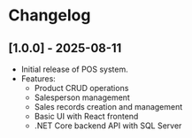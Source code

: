 # Changelog

## [1.0.0] - 2025-08-11
- Initial release of POS system.
- Features:
  - Product CRUD operations
  - Salesperson management
  - Sales records creation and management
  - Basic UI with React frontend
  - .NET Core backend API with SQL Server
